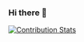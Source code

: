 ### Hi there 👋

<!--
**sugatoray/sugatoray** is a ✨ _special_ ✨ repository because its `README.md` (this file) appears on your GitHub profile.

Here are some ideas to get you started:

- 🔭 I’m currently working on ...
- 🌱 I’m currently learning ...
- 👯 I’m looking to collaborate on ...
- 🤔 I’m looking for help with ...
- 💬 Ask me about ...
- 📫 How to reach me: ...
- 😄 Pronouns: ...
- ⚡ Fun fact: ...
-->

[![Contribution Stats](https://github-contribution-stats.vercel.app/api/?username=sugatoray)](https://github.com/LordDashMe/github-contribution-stats/)

<!---
| [![GitHub Streak](https://github-readme-streak-stats.herokuapp.com?user=sugatoray&theme=tokyonight)](https://git.io/streak-stats) |
|:---:|
| GitHub Streak Stats |
--->

